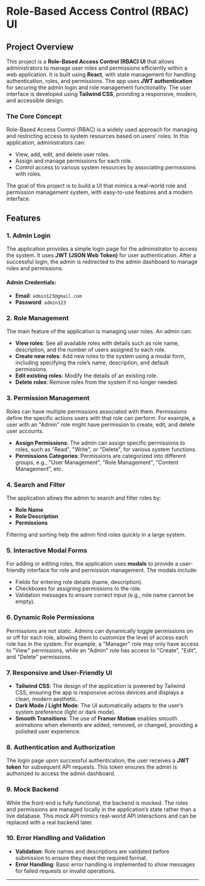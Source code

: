 # Role-Based Access Control (RBAC) UI

## Project Overview

This project is a **Role-Based Access Control (RBAC) UI** that allows administrators to manage user roles and permissions efficiently within a web application. It is built using **React**, with state management for handling authentication, roles, and permissions. The app uses **JWT authentication** for securing the admin login and role management functionality. The user interface is developed using **Tailwind CSS**, providing a responsive, modern, and accessible design.

### The Core Concept

Role-Based Access Control (RBAC) is a widely used approach for managing and restricting access to system resources based on users' roles. In this application, administrators can:
- View, add, edit, and delete user roles.
- Assign and manage permissions for each role.
- Control access to various system resources by associating permissions with roles.

The goal of this project is to build a UI that mimics a real-world role and permission management system, with easy-to-use features and a modern interface.

## Features

### 1. **Admin Login**

The application provides a simple login page for the administrator to access the system. It uses **JWT (JSON Web Token)** for user authentication. After a successful login, the admin is redirected to the admin dashboard to manage roles and permissions.

#### Admin Credentials:
- **Email**: `admin123@gmail.com`
- **Password**: `admin123`

### 2. **Role Management**

The main feature of the application is managing user roles. An admin can:
- **View roles**: See all available roles with details such as role name, description, and the number of users assigned to each role.
- **Create new roles**: Add new roles to the system using a modal form, including specifying the role’s name, description, and default permissions.
- **Edit existing roles**: Modify the details of an existing role.
- **Delete roles**: Remove roles from the system if no longer needed.

### 3. **Permission Management**

Roles can have multiple permissions associated with them. Permissions define the specific actions users with that role can perform. For example, a user with an "Admin" role might have permission to create, edit, and delete user accounts.

- **Assign Permissions**: The admin can assign specific permissions to roles, such as "Read", "Write", or "Delete", for various system functions.
- **Permissions Categories**: Permissions are categorized into different groups, e.g., "User Management", "Role Management", "Content Management", etc.

### 4. **Search and Filter**

The application allows the admin to search and filter roles by:
- **Role Name**
- **Role Description**
- **Permissions**

Filtering and sorting help the admin find roles quickly in a large system.

### 5. **Interactive Modal Forms**

For adding or editing roles, the application uses **modals** to provide a user-friendly interface for role and permission management. The modals include:
- Fields for entering role details (name, description).
- Checkboxes for assigning permissions to the role.
- Validation messages to ensure correct input (e.g., role name cannot be empty).

### 6. **Dynamic Role Permissions**

Permissions are not static. Admins can dynamically toggle permissions on or off for each role, allowing them to customize the level of access each role has in the system. For example, a "Manager" role may only have access to "View" permissions, while an "Admin" role has access to "Create", "Edit", and "Delete" permissions.

### 7. **Responsive and User-Friendly UI**

- **Tailwind CSS**: The design of the application is powered by Tailwind CSS, ensuring the app is responsive across devices and displays a clean, modern aesthetic.
- **Dark Mode / Light Mode**: The UI automatically adapts to the user’s system preference (light or dark mode).
- **Smooth Transitions**: The use of **Framer Motion** enables smooth animations when elements are added, removed, or changed, providing a polished user experience.

### 8. **Authentication and Authorization**

The login page upon successful authentication, the user receives a **JWT token** for subsequent API requests. This token ensures the admin is authorized to access the admin dashboard.

### 9. **Mock Backend**

While the front-end is fully functional, the backend is mocked. The roles and permissions are managed locally in the application’s state rather than a live database. This mock API mimics real-world API interactions and can be replaced with a real backend later.

### 10. **Error Handling and Validation**

- **Validation**: Role names and descriptions are validated before submission to ensure they meet the required format.
- **Error Handling**: Basic error handling is implemented to show messages for failed requests or invalid operations.

---
